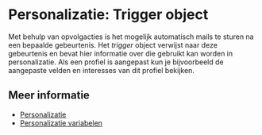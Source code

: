# Personalizatie: Trigger object

Met behulp van opvolgacties is het mogelijk automatisch 
mails te sturen na een bepaalde gebeurtenis. Het *trigger* object verwijst
naar deze gebeurtenis en bevat hier informatie over die gebruikt kan worden
in personalizatie. Als een profiel is aangepast kun je bijvoorbeeld de
aangepaste velden en interesses van dit profiel bekijken.

## Meer informatie

* [Personalizatie](./personalization)
* [Personalizatie variabelen](./personalization-variables)
